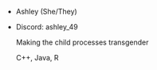 - Ashley (She/They)
- Discord: ashley_49
  
  Making the child processes transgender

  C++, Java, R
